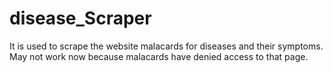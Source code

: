 # disease_Scraper
It is used to scrape the website malacards for diseases and their symptoms.
May not work now because malacards have denied access to that page.
